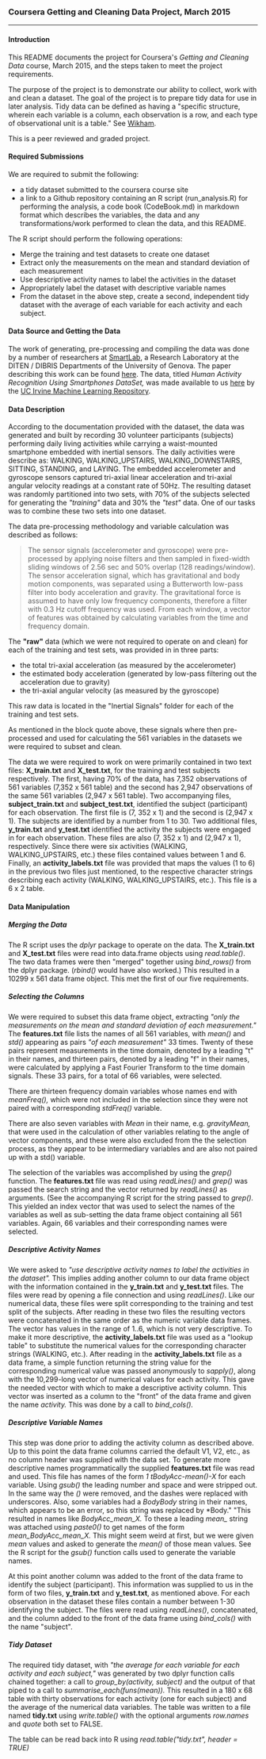 ### Coursera Getting and Cleaning Data Project, March 2015

---

#### Introduction

This README documents the project for Coursera's *Getting and Cleaning Data*
course, March 2015, and the steps taken to meet the project requirements.

The purpose of the project is to demonstrate our ability to collect, work with and
clean a dataset.  The goal of the project is to prepare tidy data for use in
later analysis.  Tidy data can be defined as having a "specific structure, wherein
each variable is a column, each observation is a row, and each type of
observational unit is a table." See [Wikham][3].

This is a peer reviewed and graded project.

#### Required Submissions

We are required to submit the following:

- a tidy dataset submitted to the coursera course site
- a link to a Github repository containing an R script (run_analysis.R) for performing
the analysis, a code book (CodeBook.md) in markdown format which describes the variables,
the data and any transformations/work performed to clean the data, and this README.

The R script should perform the following operations:

- Merge the training and test datasets to create one dataset
- Extract only the measurements on the mean and standard deviation of each measurement
- Use descriptive activity names to label the activities in the dataset
- Appropriately label the dataset with descriptive variable names
- From the dataset in the above step, create a second, independent tidy dataset with
the average of each variable for each activity and each subject.

#### Data Source and Getting the Data

The work of generating, pre-processing and compiling the data was done by a number of researchers at
[SmartLab][4], a Research Laboratory at the DITEN / DIBRIS Departments of the
University of Genova. The paper describing this work can be found [here][5].  The data, titled
*Human Activity Recognition Using Smartphones DataSet,*  was made available to us [here][1] by
the [UC Irvine Machine Learning Repository][2].

#### Data Description

According to the documentation provided with the dataset, the data was generated and built by
recording 30 volunteer participants (subjects) performing daily living activities while carrying
a waist-mounted smartphone embedded with inertial sensors. The daily activities were describe as:
WALKING, WALKING_UPSTAIRS, WALKING_DOWNSTAIRS, SITTING, STANDING, and LAYING.  The embedded
accelerometer and gyroscope sensors captured tri-axial linear acceleration and tri-axial angular
velocity readings at a constant rate of 50Hz. The resulting dataset was randomly partitioned into
two sets, with 70% of the subjects selected for generating the *"training"* data and 30% the *"test"*
data.  One of our tasks was to combine these two sets into one dataset.

The data pre-processing methodology and variable calculation was described as follows: 

>The sensor signals (accelerometer and gyroscope) were pre-processed by applying noise
>filters and then sampled in fixed-width sliding windows of 2.56 sec and 50% overlap
>(128 readings/window). The sensor acceleration signal, which has gravitational and body
>motion components, was separated using a Butterworth low-pass filter into body acceleration
>and gravity. The gravitational force is assumed to have only low frequency components,
>therefore a filter with 0.3 Hz cutoff frequency was used. From each window, a vector of
>features was obtained by calculating variables from the time and frequency domain.

The **"raw"** data (which we were not required to operate on and clean) for each of the
training and test sets, was provided in in three parts:

- the total tri-axial acceleration (as measured by the accelerometer)
- the estimated body acceleration (generated by low-pass filtering out the acceleration due to gravity)
- the tri-axial angular velocity (as measured by the gyroscope)

This raw data is located in the "Inertial Signals" folder for each of the training and test sets.

As mentioned in the block quote above, these signals where then pre-processed
and used for calculating the 561 variables in the datasets we were required to subset and clean.

The data we were required to work on were primarily contained in two text files: **X_train.txt** and
**X_test.txt**, for the training and test subjects respectively.  The first, having 70% of the data,
has 7,352 observations of 561 variables (7,352 x 561 table) and the second has 2,947 observations of
the same 561 variables (2,947 x 561 table).  Two accompanying files, **subject_train.txt** and
**subject_test.txt**, identified the subject (participant) for each observation.  The first file is
(7, 352 x 1) and the second is (2,947 x 1).  The subjects are identified by a number from 1 to 30.
Two additional files, **y_train.txt** and **y_test.txt** identified the activity the subjects were
engaged in for each observation.  These files are also (7, 352 x 1) and (2,947 x 1), respectively.
Since there were six activities (WALKING, WALKING_UPSTAIRS, etc.) these files contained values between
1 and 6. Finally, an **activity_labels.txt** file was provided that maps the values (1 to 6) in the
previous two files just mentioned, to the respective character strings describing each activity
(WALKING, WALKING_UPSTAIRS, etc.).  This file is a 6 x 2 table.

#### Data Manipulation

##### Merging the Data

The R script uses the *dplyr* package to operate on the data.  The **X_train.txt** and **X_test.txt** files
were read into data.frame objects using *read.table()*.  The two data frames were then "merged"
together using *bind_rows()* from the dplyr package.  (*rbind()* would have also worked.) This resulted
in a 10299 x 561 data frame object. This met the first of our five requirements.

##### Selecting the Columns

We were required to subset this data frame object, extracting *"only the measurements on the mean
and standard deviation of each measurement."*  The **features.txt** file lists the
names of all 561 variables, with *mean()* and *std()* appearing as pairs *"of each measurement"* 33 times.
Twenty of these pairs represent measurements in the time domain, denoted by a leading "t" in their
names, and thirteen pairs, denoted by a leading "f" in their names, were calculated by applying
a Fast Fourier Transform to the time domain signals.  These 33 pairs, for a total of 66 variables, were
selected.  

There are thirteen frequency domain variables whose names end with *meanFreq(),* which were not
included in the selection since they were not paired with a corresponding *stdFreq()* variable.

There are also seven variables with *Mean* in their name, e.g. *gravityMean,* that were used in the
calculation of other variables relating to the angle of vector components, and these were also excluded
from the the selection process, as they appear to be intermediary variables and are also not paired up
with a std() variable.

The selection of the variables was accomplished by using the *grep()* function.  The **features.txt**
file was read using *readLines()* and *grep()* was passed the search string and the vector returned
by *readLines()* as arguments. (See the accompanying R script for the string passed to *grep().*  This
yielded an index vector that was used to select the names of the variables as well as sub-setting the
data frame object containing all 561 variables.  Again, 66 variables and their corresponding names were
selected.

##### Descriptive Activity Names

We were asked to *"use descriptive activity names to label the activities in the dataset".*  This implies
adding another column to our data frame object with the information contained in the **y_train.txt** and
**y_test.txt** files. The files were read by opening a file connection and using *readLines()*.  Like
our numerical data, these files were split corresponding to the training and test split of the subjects.
After reading in these two files the resulting vectors were concatenated in the same order as the
numeric variable data frames.  The vector has values in the range of 1..6, which is not very descriptive.
To make it more descriptive, the **activity_labels.txt** file was used as a "lookup table" to substitute
the numerical values for the corresponding character strings (WALKING, etc.). After reading in the
**activity_labels.txt** file as a data frame, a simple function returning the string value for the
corresponding numerical value was passed anonymously to *sapply()*, along with the 10,299-long vector
of numerical values for each activity.  This gave the needed vector with which to make a descriptive
activity column.  This vector was inserted as a column to the "front" of the data frame and given the
name *activity.*  This was done by a call to *bind_cols().*

##### Descriptive Variable Names

This step was done prior to adding the activity column as described above.  Up to this point the data frame
columns carried the default V1, V2, etc., as no column header was supplied with the data set.  To generate
more descriptive names programmatically the supplied **features.txt** file was read and used.  This file
has names of the form *1 tBodyAcc-mean()-X* for each variable. Using *gsub()* the leading number and space
and were stripped out.  In the same way the *()* were removed, and the dashes were replaced with
underscores.  Also, some variables had a *BodyBody* string in their names, which appears to be an error,
so this string was replaced by *Body." "This resulted in names like *BodyAcc_mean_X.* To these a leading
*mean_* string was attached using *paste0()* to get names of the form *mean_BodyAcc_mean_X.* This might
seem weird at first, but we were given *mean* values and asked to generate the *mean()* of those mean
values.  See the R script for the *gsub()* function calls used to generate the variable names.

At this point another column was added to the front of the data
frame to identify the subject (participant).  This information was supplied to us in the form of two
files, **y_train.txt** and **y_test.txt**, as mentioned above.  For each observation in the dataset these
files contain a number between 1-30 identifying the subject.  The files were read using *readLines()*,
concatenated, and the column added to the front of the data frame using *bind_cols()* with the name
"subject".

##### Tidy Dataset

The required tidy dataset, with *"the average for each variable for each activity and each subject,"* was
generated by two dplyr function calls chained together:  a call to *group_by(activity, subject)* and
the output of that piped to a call to *summarise_each(funs(mean)).*  This resulted in a 180 x 68 table
with thirty observations for each activity (one for each subject) and the average of the numerical data
variables.  The table was written to a file named **tidy.txt** using *write.table()* with the optional
arguments *row.names* and *quote* both set to FALSE.

The table can be read back into R using *read.table("tidy.txt", header = TRUE)*

[3]: http://www.jstatsoft.org/v59/i10/paper
[1]: http://archive.ics.uci.edu/ml/datasets/Human+Activity+Recognition+Using+Smartphones
[2]: http://archive.ics.uci.edu/ml/index.html
[4]: https://sites.google.com/site/smartlabdibrisunige/
[5]: http://link.springer.com/chapter/10.1007/978-3-642-35395-6_30